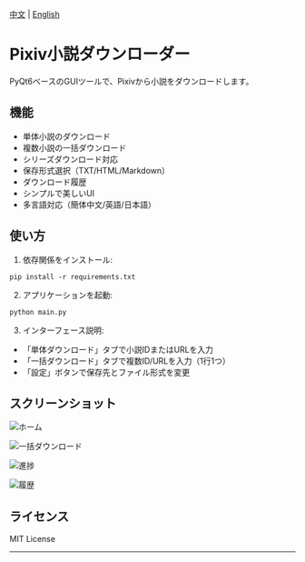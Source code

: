 [中文](README.md) | [English](README_en.md)
# Pixiv小説ダウンローダー

PyQt6ベースのGUIツールで、Pixivから小説をダウンロードします。

## 機能

- 単体小説のダウンロード
- 複数小説の一括ダウンロード
- シリーズダウンロード対応
- 保存形式選択（TXT/HTML/Markdown）
- ダウンロード履歴
- シンプルで美しいUI
- 多言語対応（簡体中文/英語/日本語）

## 使い方

1. 依存関係をインストール:
```
pip install -r requirements.txt
```

2. アプリケーションを起動:
```
python main.py
```

3. インターフェース説明:
- 「単体ダウンロード」タブで小説IDまたはURLを入力
- 「一括ダウンロード」タブで複数ID/URLを入力（1行1つ）
- 「設定」ボタンで保存先とファイル形式を変更

## スクリーンショット

![ホーム](https://github.com/user-attachments/assets/aebb64fc-5f45-41a4-840f-18fcce7287f4)

![一括ダウンロード](https://github.com/user-attachments/assets/5e514c6c-d79f-4b91-b312-e89abf5a5c20)

![進捗](https://github.com/user-attachments/assets/fe8fbc1e-3d06-482d-84aa-78a00486a5e2)

![履歴](https://github.com/user-attachments/assets/57ed96a6-5891-49a3-ba9b-6b0b14b178dc)

## ライセンス

MIT License

---
